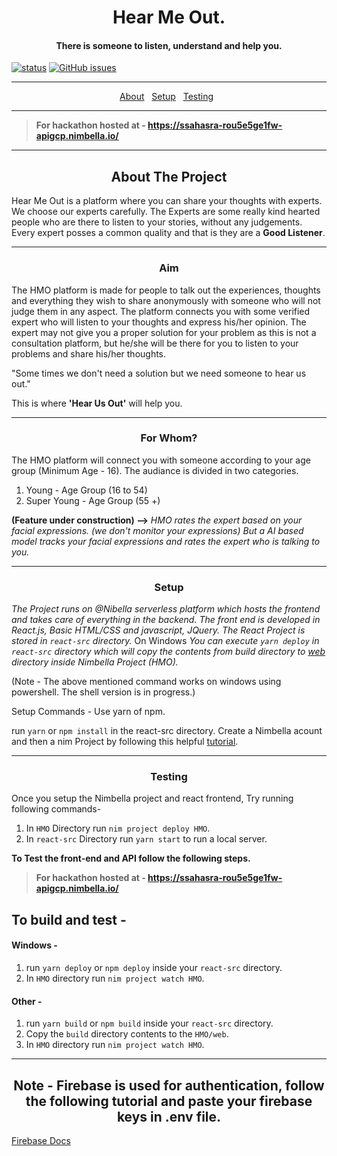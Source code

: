 <h1 align="center">Hear Me Out.</h1>
<h4 align="center"><b>There is someone to listen, understand and help you.</b></h4>

[![status](https://img.shields.io/badge/status-pre--alpha-red.svg)](https://github.com/TheShubham99/HearMeOut)
[![GitHub issues](https://img.shields.io/github/issues/MovingBlocks/AdventureSite.svg)](https://github.com/TheShubham99/HearMeOut/issues/)

---

<p align="center">
<a href="#about">About</a>&nbsp;&nbsp;
<a href="#setup">Setup</a>&nbsp;&nbsp;
<a href="#testing">Testing</a>&nbsp;&nbsp;

</p>

---

> **For hackathon hosted at - https://ssahasra-rou5e5ge1fw-apigcp.nimbella.io/**

---

<h2 align="center" id="about">About The Project</h2>

Hear Me Out is a platform where you can share your thoughts with experts. We choose our experts carefully. The Experts are some really kind hearted people who are there to listen to your stories, without any judgements. Every expert posses a common quality and that is they are a **Good Listener**.

---

<h3 align="center" >Aim</h3>

The HMO platform is made for people to talk out the experiences, thoughts and everything they wish to share anonymously with someone who will not judge them in any aspect. The platform connects you with some verified expert who will listen to your thoughts and express his/her opinion. The expert may not give you a proper solution for your problem as this is not a consultation platform, but he/she will be there for you to listen to your problems and share his/her thoughts.

"Some times we don't need a solution but we need someone to hear us out."

This is where **'Hear Us Out'** will help you.

---

<h3 align="center" >For Whom?</h3>

The HMO platform will connect you with someone according to your age group (Minimum Age - 16). The audiance is divided in two categories.

1. Young - Age Group (16 to 54)
2. Super Young - Age Group (55 +)

**(Feature under construction) -->**
_HMO rates the expert based on your facial expressions. (we don't monitor your expressions) But a AI based model tracks your facial expressions and rates the expert who is talking to you._

---

<h3 align="center" id="setup">Setup</h3>

_The Project runs on @Nibella serverless platform which hosts the frontend and takes care of everything in the backend._
_The front end is developed in React.js, Basic HTML/CSS and javascript, JQuery._
_The React Project is stored in `react-src` directory._
On Windows
_You can execute `yarn deploy` in `react-src` directory which will copy the contents from build directory to [web](https://github.com/TheShubham99/HearMeOut/tree/main/HMO/web) directory inside Nimbella Project (HMO)._

(Note - The above mentioned command works on windows using powershell.
The shell version is in progress.)

Setup Commands -
Use yarn of npm.

run `yarn` or `npm install` in the react-src directory.
Create a Nimbella acount and then a nim Project by following this helpful [tutorial](https://apigcp.nimbella.io/downloads/nim/nim.html).

---

<h3 align="center" id="testing">Testing</h3>

Once you setup the Nimbella project and react frontend, Try running following commands-

1. In `HMO` Directory run `nim project deploy HMO`.
2. In `react-src` Directory run `yarn start` to run a local server.

**To Test the front-end and API follow the following steps.**

> **For hackathon hosted at - https://ssahasra-rou5e5ge1fw-apigcp.nimbella.io/**

## To build and test -

<h4>Windows -</h4>

1. run `yarn deploy` or `npm deploy` inside your `react-src` directory.
2. In `HMO` directory run `nim project watch HMO`.

<h4>Other -</h4>

1. run `yarn build` or `npm build` inside your `react-src` directory.
2. Copy the `build` directory contents to the `HMO/web`.
3. In `HMO` directory run `nim project watch HMO`.

---

<h2 align="center">Note - <b>Firebase is used for authentication, follow the following tutorial and paste your firebase keys in .env file.</b></h2>

[Firebase Docs]("https://firebase.google.com/docs/auth/web/start")
